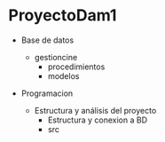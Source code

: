 # ProyectoDam1
- Base de datos
  - gestioncine
    - procedimientos
     - modelos

- Programacion
  - Estructura y análisis del proyecto
    - Estructura y conexion a BD
    - src
